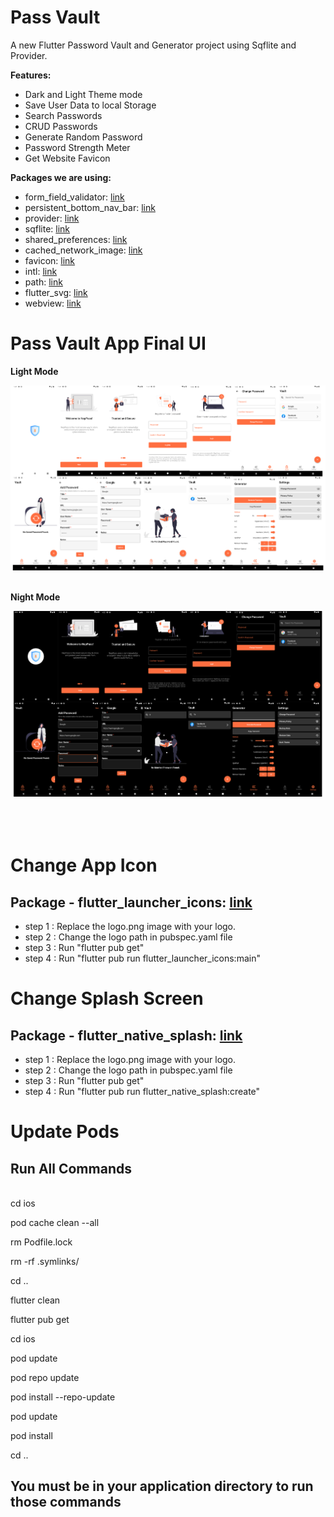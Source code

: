 # Pass Vault


A new Flutter Password Vault and Generator project using Sqflite and Provider.

**Features:**

- Dark and Light Theme mode
- Save User Data to local Storage
- Search Passwords
- CRUD Passwords
- Generate Random Password
- Password Strength Meter
- Get Website Favicon


**Packages we are using:**


- form_field_validator: [link](https://pub.dev/packages/form_field_validator)
- persistent_bottom_nav_bar: [link](https://pub.dev/packages/persistent_bottom_nav_bar)
- provider: [link](https://pub.dev/packages/provider)
- sqflite: [link](https://pub.dev/packages/sqflite)
- shared_preferences: [link](https://pub.dev/packages/shared_preferences)
- cached_network_image: [link](https://pub.dev/packages/cached_network_image)
- favicon: [link](https://pub.dev/packages/favicon)
- intl: [link](https://pub.dev/packages/intl)
- path: [link](https://pub.dev/packages/path)
- flutter_svg: [link](https://pub.dev/packages/flutter_svg)
- webview: [link](https://pub.dev/packages/webview_flutter)



<!-- This is a complete functional application that works on both Android and iOS devices. -->


# Pass Vault App Final UI


**Light Mode**

<img src="preview/light_mode.png" alt="light_mode"/> 

<br>

<br>

**Night Mode**

<img src="preview/dark_mode.png" alt="dark_mode" /> 

<br>

<br>


<br>
<br>







# Change App Icon
## Package - flutter_launcher_icons: [link]( https://pub.dev/packages/flutter_launcher_icons)

- step 1 : Replace the logo.png image with your logo. 
- step 2 : Change the logo path in pubspec.yaml file 
- step 3 : Run "flutter pub get" 
- step 4 : Run "flutter pub run flutter_launcher_icons:main"


# Change Splash Screen
## Package - flutter_native_splash: [link]( https://pub.dev/packages/flutter_native_splash)

- step 1 : Replace the logo.png image with your logo. 
- step 2 : Change the logo path in pubspec.yaml file 
- step 3 : Run "flutter pub get" 
- step 4 : Run "flutter pub run flutter_native_splash:create" 

# Update Pods
## Run All Commands

<br>
cd ios

pod cache clean --all

rm Podfile.lock

rm -rf .symlinks/

cd ..

flutter clean

flutter pub get

cd ios

pod update

pod repo update

pod install --repo-update

pod update

pod install

cd ..

## You must be in your application directory to run those commands